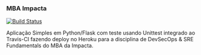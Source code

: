  ### MBA Impacta 

[![Build Status](https://app.travis-ci.com/Rafyy2102/devopslab-es21.svg?branch=main)](https://app.travis-ci.com/Rafyy2102/devopslab-es21)

 Aplicação Simples em Python/Flask com teste usando Unittest integrado ao Travis-CI fazendo deploy no Heroku para a disciplina de DevSecOps & SRE Fundamentals do MBA da Impacta.